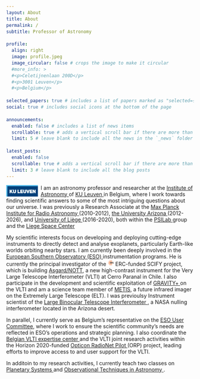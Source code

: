 ```yaml
---
layout: About
title: About
permalink: /
subtitle: Professor of Astronomy

profile:
  align: right
  image: profile.jpeg
  image_circular: false # crops the image to make it circular
  #more_info: >
  #<p>Celetijnenlaan 200D</p>
  #<p>3001 Leuven</p>
  #<p>Belgium</p>

selected_papers: true # includes a list of papers marked as "selected={true}"
social: true # includes social icons at the bottom of the page

announcements:
  enabled: false # includes a list of news items
  scrollable: true # adds a vertical scroll bar if there are more than 3 news items
  limit: 5 # leave blank to include all the news in the `_news` folder

latest_posts:
  enabled: false
  scrollable: true # adds a vertical scroll bar if there are more than 3 new posts items
  limit: 3 # leave blank to include all the blog posts
---
```


<img src="/assets/img/logos/kul.png" alt="inline_image" style="float: left; height: 1.8lh; margin-right: 1ex; margin-top: .1lh" class="img-fluid rounded z-depth-1"> I am an astronomy professor and researcher at the <a href="https://fys.kuleuven.be/ster"> Institute of Astronomy </a> of <a href="https://www.kuleuven.be/kuleuven/"> KU Leuven </a> in Belgium, where I work towards finding scientific answers to some of the most intriguing questions about our universe. I was previously a Research Associate at the <a href="https://www.mpifr-bonn.mpg.de/2169/en"> Max Planck Institute for Radio Astronomy </a> (2010-2012), <a href="https://www.arizona.edu"> the University Arizona </a> (2012-2026), and <a href="https://www.uliege.be/cms/c_8699436/en/uliege"> University of Liège </a>(2016-2020), both within the <a href="https://www.psilab.uliege.be/cms/c_9965343/en/psilab?id=c_9965343"> PSILab </a> group and the <a href="https://www.csl.uliege.be/cms/c_10241774/en/csl?id=c_10241774"> Liege Space Center</a>

My scientific interests focus on developing and deploying cutting-edge instruments to directly detect and analyse exoplanets, particularly Earth-like worlds orbiting nearby stars. I am currently been deeply involved in the <a href="https://www.eso.org/public/"> European Southern Observatory (ESO) </a> instrumentation programs. He is currently the principal investigator of the <img src="/assets/img/logos/erc.png" alt="inline_image" style="height: 1lh;" class="img-fluid rounded z-depth-1"> ERC-funded SCIFY project, which is building <a href="https://fys.kuleuven.be/ster/research-projects/nott/nott-asgard/"> Asgard/NOTT</a>, a new high-contrast instrument for the Very Large Telescope Interferometer (VLTI) at Cerro Paranal in Chile. I also participate in the development and scientific exploitation of <a target="_blank" href="https://www.mpe.mpg.de/ir/gravityplus"> GRAVITY+ </a> on the VLTI and am a science team member of <a target="_blank" href="https://metis.strw.leidenuniv.nl">METIS</a>, a future infrared imager on the Extremely Large Telescope (ELT). I was previoulsy Instrument scientist of the <a href="https://nexsci.caltech.edu/missions/LBTI/"> Large Binocular Telescope Interferometer </a>, a NASA nulling interferometer located in the Arizona desert.

In parallel, I currently serve as Belgium’s representative on the <a href="https://www.eso.org/public/about-eso/committees/uc/uc2025.html"> ESO User Committee</a>, where I work to ensure the scientific community’s needs are reflected in ESO’s operations and strategic planning. I also coordinate the <a href="https://fys.kuleuven.be/ster/projects/belgian-vlti-expertise-centre"> Belgian VLTI expertise center </a> and the VLTI joint research activities within the Horizon 2020-funded <a target="_blank" href="https://www.orp-h2020.eu"> Opticon RadioNet Pilot </a> (ORP) project, leading efforts to improve access to and user support for the VLTI.

In additoin to my research activities, I currently teach two classes on <a target="_blank" href="https://onderwijsaanbod.kuleuven.be/syllabi/e/G0I52AE.htm#activetab=doelstellingen_idp1983744"> Planetary Systems </a> and <a target="_blank" href="https://onderwijsaanbod.kuleuven.be/syllabi/n/G0P40AN.htm#activetab=doelstellingen_idp1493952"> Observational Techniques in Astronomy </a>.
